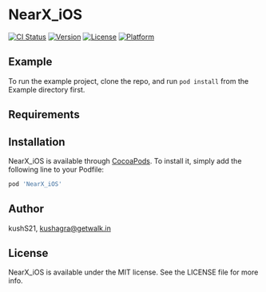 # NearX_iOS

[![CI Status](https://img.shields.io/travis/kushS21/NearX_iOS.svg?style=flat)](https://travis-ci.org/kushS21/NearX_iOS)
[![Version](https://img.shields.io/cocoapods/v/NearX_iOS.svg?style=flat)](https://cocoapods.org/pods/NearX_iOS)
[![License](https://img.shields.io/cocoapods/l/NearX_iOS.svg?style=flat)](https://cocoapods.org/pods/NearX_iOS)
[![Platform](https://img.shields.io/cocoapods/p/NearX_iOS.svg?style=flat)](https://cocoapods.org/pods/NearX_iOS)

## Example

To run the example project, clone the repo, and run `pod install` from the Example directory first.

## Requirements

## Installation

NearX_iOS is available through [CocoaPods](https://cocoapods.org). To install
it, simply add the following line to your Podfile:

```ruby
pod 'NearX_iOS'
```

## Author

kushS21, kushagra@getwalk.in

## License

NearX_iOS is available under the MIT license. See the LICENSE file for more info.

